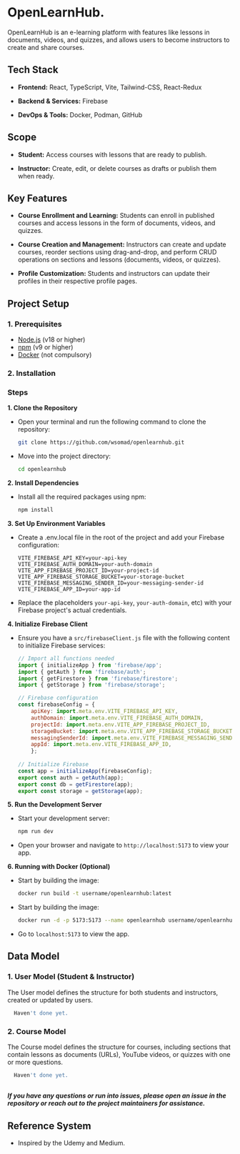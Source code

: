 # OpenLearnHub.

OpenLearnHub is an e-learning platform with features like lessons in documents, videos, and quizzes, and allows users to become instructors to create and share courses.


## Tech Stack

- **Frontend:** React, TypeScript, Vite, Tailwind-CSS, React-Redux

- **Backend & Services:** Firebase

- **DevOps & Tools:** Docker, Podman, GitHub

## Scope

- **Student:** Access courses with lessons that are ready to publish.

- **Instructor:** Create, edit, or delete courses as drafts or publish them when ready.

## Key Features
- **Course Enrollment and Learning:** Students can enroll in published courses and access lessons in the form of documents, videos, and quizzes.

- **Course Creation and Management:** Instructors can create and update courses, reorder sections using drag-and-drop, and perform CRUD operations on sections and lessons (documents, videos, or quizzes).

- **Profile Customization:** Students and instructors can update their profiles in their respective profile pages.

## Project Setup
### 1. Prerequisites
- [Node.js](https://nodejs.org/en) (v18 or higher)
- [npm](https://nodejs.org/en/learn/getting-started/an-introduction-to-the-npm-package-manager) (v9 or higher)
- [Docker](https://www.docker.com/) (not compulsory)

### 2. Installation
### Steps
**1. Clone the Repository**
   - Open your terminal and run the following command to clone the repository:
     ```bash
     git clone https://github.com/wsomad/openlearnhub.git
     ```
   - Move into the project directory:
     ```bash
     cd openlearnhub
     ```

**2. Install Dependencies**
   - Install all the required packages using npm:
     ```bash
     npm install
     ```

**3. Set Up Environment Variables**
   - Create a .env.local file in the root of the project and add your Firebase configuration:
     ```env
     VITE_FIREBASE_API_KEY=your-api-key
     VITE_FIREBASE_AUTH_DOMAIN=your-auth-domain
     VITE_APP_FIREBASE_PROJECT_ID=your-project-id
     VITE_APP_FIREBASE_STORAGE_BUCKET=your-storage-bucket
     VITE_FIREBASE_MESSAGING_SENDER_ID=your-messaging-sender-id
     VITE_FIREBASE_APP_ID=your-app-id
     ```
   - Replace the placeholders `your-api-key`, `your-auth-domain`, etc) with your Firebase project's actual credentials.

**4. Initialize Firebase Client**
   - Ensure you have a `src/firebaseClient.js` file with the following content to initialize Firebase services:
     ```javascript
     // Import all functions needed
     import { initializeApp } from 'firebase/app';
     import { getAuth } from 'firebase/auth';
     import { getFirestore } from 'firebase/firestore';
     import { getStorage } from 'firebase/storage';
     
     // Firebase configuration
     const firebaseConfig = {
         apiKey: import.meta.env.VITE_FIREBASE_API_KEY,
         authDomain: import.meta.env.VITE_FIREBASE_AUTH_DOMAIN,
         projectId: import.meta.env.VITE_APP_FIREBASE_PROJECT_ID,
         storageBucket: import.meta.env.VITE_APP_FIREBASE_STORAGE_BUCKET
         messagingSenderId: import.meta.env.VITE_FIREBASE_MESSAGING_SENDER_ID,
         appId: import.meta.env.VITE_FIREBASE_APP_ID,
         };
         
     // Initialize Firebase
     const app = initializeApp(firebaseConfig);
     export const auth = getAuth(app);
     export const db = getFirestore(app);
     export const storage = getStorage(app);
     ```

**5. Run the Development Server**
   - Start your development server:
     ```bash
     npm run dev
     ```
   - Open your browser and navigate to `http://localhost:5173` to view your app.

**6. Running with Docker (Optional)**
   - Start by building the image:
     ```bash
     docker run build -t username/openlearnhub:latest
     ```
- Start by building the image:
     ```bash
     docker run -d -p 5173:5173 --name openlearnhub username/openlearnhub:latest
     ```
- Go to `localhost:5173` to view the app.

## Data Model
### 1. User Model (Student & Instructor)
The User model defines the structure for both students and instructors, created or updated by users.

```bash
  Haven't done yet.
  ```

### 2. Course Model
The Course model defines the structure for courses, including sections that contain lessons as documents (URLs), YouTube videos, or quizzes with one or more questions.

```bash
  Haven't done yet.
  ```
##
_**If you have any questions or run into issues, please open an issue in the repository or reach out to the project maintainers for assistance.**_
##
## Reference System
- Inspired by the Udemy and Medium.
